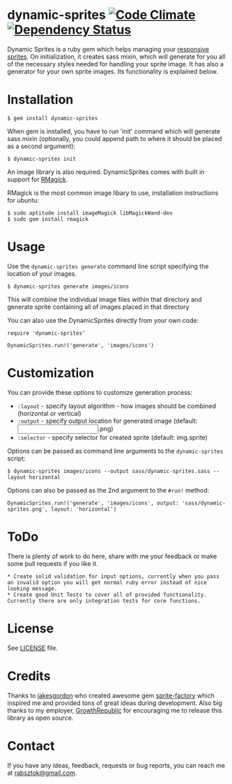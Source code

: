 dynamic-sprites [![Code Climate](https://codeclimate.com/github/Rabsztok/dynamic-sprites.png)](https://codeclimate.com/github/Rabsztok/dynamic-sprites) [![Dependency Status](https://gemnasium.com/Rabsztok/dynamic-sprites.png)](https://gemnasium.com/Rabsztok/dynamic-sprites)
===============

Dynamic Sprites is a ruby gem which helps managing your [responsive sprites](http://blog.growthrepublic.com/2013/08/30/responsive-sprites-using-sass/).
On initialization, it creates sass mixin, which will generate for you all of the necessary styles needed for handling your sprite image.
It has also a generator for your own sprite images. Its functionality is explained below.

Installation
============

    $ gem install dynamic-sprites

When gem is installed, you have to run 'init' command which will generate sass mixin (optionally, you could append path to where it should be placed as a second argument):

    $ dynamic-sprites init

An image library is also required. DynamicSprites comes with built in support for
[RMagick](http://rmagick.rubyforge.org/).

RMagick is the most common image libary to use, installation instructions for ubuntu:

    $ sudo aptitude install imageMagick libMagickWand-dev
    $ sudo gem install rmagick

Usage
=====

Use the `dynamic-sprites generate` command line script specifying the location of your images.

    $ dynamic-sprites generate images/icons

This will combine the individual image files within that directory and generate sprite containing all of images placed in that directory

You can also use the DynamicSprites directly from your own code:

    require 'dynamic-sprites'

    DynamicSprites.run!('generate', 'images/icons')

Customization
=============

You can provide these options to customize generation process:

 - `:layout`       - specify layout algorithm - how images should be combined (horizontal or vertical)
 - `:output`       - specify output location for generated image (default: <input folder>.png)
 - `:selector`     - specify selector for created sprite (default: img.sprite)

Options can be passed as command line arguments to the `dynamic-sprites` script:

    $ dynamic-sprites images/icons --output sass/dynamic-sprites.sass --layout horizontal

Options can also be passed as the 2nd argument to the `#run!` method:

    DynamicSprites.run!('generate', 'images/icons', output: 'sass/dynamic-sprites.png', layout: 'horizontal')

ToDo
====

There is plenty of work to do here, share with me your feedback or make some pull requests if you like it.

    * Create solid validation for input options, currently when you pass an invalid option you will get normal ruby error instead of nice looking message.
    * Create good Unit Tests to cover all of provided functionality. Currently there are only integration tests for core functions.

License
=======

See [LICENSE](https://github.com/Rabsztok/dynamic-sprites/blob/master/LICENSE) file.

Credits
=======

Thanks to [jakesgordon](https://github.com/jakesgordon) who created awesome gem [sprite-factory](https://github.com/jakesgordon/sprite-factory) which inspired me and provided tons of great ideas during development.
Also big thanks to my employer, [GrowthRepublic](http://growthrepublic.com) for encouraging me to release this library as open source.

Contact
=======

If you have any ideas, feedback, requests or bug reports, you can reach me at
[rabsztok@gmail.com](mailto:rabsztok@gmail.com).